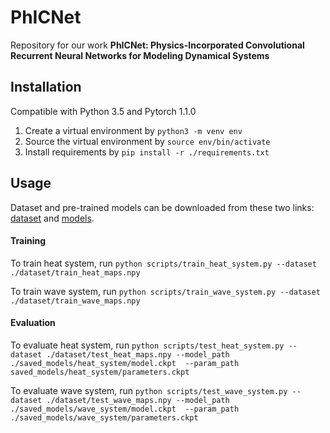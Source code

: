 # PhICNet

Repository for our work **PhICNet: Physics-Incorporated Convolutional Recurrent Neural Networks for Modeling Dynamical Systems**

## Installation

Compatible with Python 3.5 and Pytorch 1.1.0

1. Create a virtual environment by `python3 -m venv env`
2. Source the virtual environment by `source env/bin/activate`
3. Install requirements by `pip install -r ./requirements.txt`

## Usage

Dataset and pre-trained models can be downloaded from these two links: [dataset](http://bit.ly/2wbyE3G) and [models](http://bit.ly/2uAov0g).

#### Training
To train heat system, run `python scripts/train_heat_system.py --dataset ./dataset/train_heat_maps.npy`

To train wave system, run `python scripts/train_wave_system.py --dataset ./dataset/train_wave_maps.npy`


#### Evaluation
To evaluate heat system, run `python scripts/test_heat_system.py --dataset ./dataset/test_heat_maps.npy --model_path ./saved_models/heat_system/model.ckpt  --param_path saved_models/heat_system/parameters.ckpt`

To evaluate wave system, run `python scripts/test_wave_system.py --dataset ./dataset/test_wave_maps.npy --model_path ./saved_models/wave_system/model.ckpt  --param_path ./saved_models/wave_system/parameters.ckpt`

